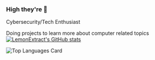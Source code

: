 ### High they're 🌊

Cybersecurity/Tech Enthusiast

Doing projects to learn more about computer related topics
[![LemonExtract's GitHub stats](https://github-readme-stats.vercel.app/api?username=anuraghazra)](https://github.com/anuraghazra/github-readme-stats)

![Top Languages Card](https://github-readme-stats.vercel.app/api/top-langs/?username=LemonExtract&layout=compact)
